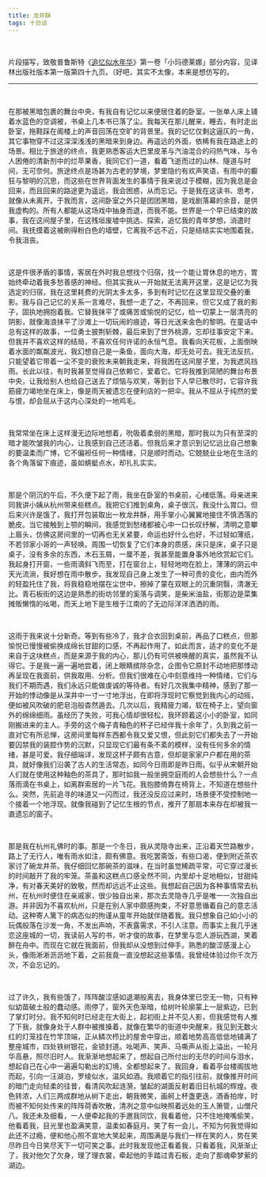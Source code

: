 ```yaml
---
title: 龙井酥
tags: 十日谈
---
```


<br/>

片段描写，致敬普鲁斯特《[追忆似水年华](https://book.douban.com/subject/10779650/)》第一卷「小玛德莱娜」部分内容，见译林出版社版本第一版第四十九页。（好吧，其实不太像，本来是想仿写的。

---



<br/>

在那被黑暗包裹的舞台中央，有我自有记忆以来便居住着的卧室。一张单人床上铺着水蓝色的空调被，书桌上几本书已落了尘。我每天在那儿醒来，睡去，有时走出卧室，拖鞋踩在阁楼上的声音回荡在空旷的背景里。我的记忆仅剩这逼仄的一角，其它事物穿不过这深深浅浅的黑暗来到身边。再遥远的外面，依稀有我在路途上的场景。相比于旅途的终点，我更熟悉客运大巴里皮革与汽油混合的闷热气味，与令人困倦的清新剂中的烂苹果香，我同它们一道，看着飞逝而过的山林、隧道与时间，无可奈何。旅途终点是场甚为古老的梦境，梦里隐约有欢声笑语，有雨中的癫狂与黎明的沉思，而这些在世界背面发生的事情于我来说过于模糊，因为我总是会回来，而且回来的路途更为遥远，我会困惑，从而忘记。于是我在这读书、思考，就像从未离开。于我而言，这间卧室之外只是团团黑暗，是戏剧落幕的余音，是供我虚构的。所有人都能从这场戏中抽身而退，而我不能。世界是一个早已结束的故事，我在这间屋子里，在这残垣废墟中挑选、探索，追忆我的青年梦想，消遣时间。我抚摸着这被刷得粉白色的墙壁，它离我不远不近，只是结结实实地围着我，令我沮丧。

<br/>

这是件很矛盾的事情，客居在外时我总想找个归宿，找一个能让胃休息的地方，胃始终牵动着我多愁善感的神经。但其实我从一开始就无法离开这里，这是记忆为我选定的归宿，我在这里耗费的光阴太多太多，多到有时记忆在这里显现交叠的重影。我与自己记忆的关系一言难尽，我想一走了之，不再回来，但它又成了我的影子，固执地拥抱着我。它替我抹平了或痛苦或愉悦的记忆，给一切蒙上一层清亮的阴影，就像海浪抹平了沙滩上一切玩闹的痕迹，等日光送来金色的黎明。在童话中总有这样的故事，一位勇士披荆斩棘，最后来到了世外桃源，忘却往事安定下来。但我并不喜欢这样的结局，不喜欢任何许诺的永恒气息。我看向天花板，上面倒映着水面的粼粼波光，我幻想自己是一条鱼，面向大海，却无处可去。我无法反抗，只能望着它带着一尘不变的衰败未来朝我走来，将我困在这间屋子里，为我遮风挡雨。长此以往，有时我甚至觉得自己依赖它，爱着它。它将我推到简陋的舞台布景中央，让我给别人也给自己送去了烦恼与欢笑，等到台下人早已散尽时，它容许我筋疲力竭地坐在床上，像是雨天被遗忘在便利店的一把伞。我从不屈从于纯然的爱与恨，却会屈从于这内心深处的一地鸡毛。

<br/>

我常常坐在床上这样漫无边际地想着，吮吸着柔弱的黑暗，那时我以为只有至深的暗才能吹皱我的内心，让我感到自己还活着。但我后来才意识到记忆远比自己想象的要温柔而广博，它不偏袒任何一种情绪，只是顺时而动。它兢兢业业地在生活的各个角落留下痕迹，虽如蜻蜓点水，却扎扎实实。

<br/>

那是个阴沉的午后，不久便下起了雨，我坐在卧室的书桌前，心绪低落。母亲进来同我讲小姨从杭州带来些糕点。我把它们推到桌角，桌子很沉，我没什么胃口。但后来兴许是饿了，我打开包装取出一枚龙井酥，用手掌小心翼翼地接住不慎洒落的脆皮。当它接触到上颚的瞬间，我感觉到愁绪都被心中一口长叹纾解，清明之意攀上眉头，仿佛这房间里的一切再也无关紧要，命运也好什么也好，不过轻如薄纸，不若邻家小哥的一声轻唤。周围一切恢复了它们本身的质感，床只是床，桌子只是桌子，没有多余的东西，木石玉屑，一厘不差，我甚至能置身事外地欣赏起它们。我起身打开窗，一些雨滴斜飞而至，打在窗台上，轻轻地吻在脸上，薄薄的阴云中天光流淌，我好想在雨中散步。我发现自己身上发生了一种可贵的变化，由内而外的轻盈托住了我，将我稳稳地摆在尘世中，擦掉了蒙在双眼上的沉重阴翳，清澈无比。青石板街的这边是熟悉的街坊邻里的奚落与调笑，是柴米油盐，街那边是菜集摊贩懒惰的吆喝，而天上地下是生根于江南的了无边际洋洋洒洒的雨。

<br/>

这雨于我来说十分新奇。等到有些冷了，我才合衣回到桌前，再品了口糕点，但那愉悦已慢慢被偷换成绵长甘甜的口感，不再起作用了。如此而言，适才的变化不是来自于这块糕点，而是来源于我的内心，那儿仍有可供被唤醒的真实，虽然我不认得它。于是我一遍一遍地尝着，闭上眼睛摈除杂念，企图令它原封不动地把那悸动再呈现在我面前，供我取用、分析。但我们很难在心中刻意维持一种情绪，它们与我们不期而遇，我们永远只能做虔诚的等待者。有好几次我集中精神，感到了那一开始的悸动像是从深井中一寸一寸地浮出，在即将浮现时它察觉到我内心的动摇，便如被风吹破的肥皂泡般杳然遁去。几次以后，我精疲力竭，软在椅子上，望向窗外的绵绵细雨。虽经历了失败，可我心情却很轻松，我环顾着这小小的卧室，如同刚搬进来的主人。手旁的这个梅子青釉色的杯子已经伴我十余年了，久到我之前一直对它有所忌惮，这房间里每样东西都令我又爱又恨，但此刻它们都失去了一开始要囚禁我的装腔作势的沉默，只显现它们最有条不紊的模样，没有任何多余的情绪，甚是可爱。我仔细端详，发现这杯子颇有古意，但却是家家户户都在用的茶具，就好像我们沿袭了古人的生活常态，如同今日雨即是昨日雨。似乎从宋朝开始人们就在使用这种釉色的茶具了，那时如我一般坐拥空庭雨的人会想些什么？一点落雨滴在书桌上，如离群索居的一片飞花。我抱膝倚靠在椅背上，不知道在想些什么。突然，先前追寻的味道又一闪而过，我还没反应过来时，场景便不受控制地一个接着一个地浮现。就像我碰到了记忆生根的节点，推开了那扇本来存在却被我一直遗忘的窗子。

<br/>

那是我在杭州礼佛时的事。那是一个冬日，我从灵隐寺出来，正沿着天竺路散步，路上了无行人，唯有雨水如注，颇有佛意。我吃罢斋饭，有些口渴，便到附近茶农家讨了碗龙井茶。我仔细回忆那碗茶的滋味，在当时虽觉稀疏平常，可它穿过漫长的时间敲开了我的牢笼。茶虽和这糕点口感全然不同，内里却十足地相似，甘甜纯净，有对春天美好的致敬，然而却远远不止这些。我想起自己因为各种事情常去杭州，在杭州时便住在亲戚家，很少独自出来，那次去灵隐寺几乎是唯一一次独自出游。并非因为不喜欢杭州，只是在别人家中颇感拘束，不好意思循着自己的意志活动。这种寄人篱下的病态似的拘谨从童年开始就伴随着我。我只想象自己如小小的玩偶般落在沙发一角，不发出声响，不表露需求，不引人注意。而事实上我几乎迷恋这座城的一切，我读前人写的书，听才俊的故事，在梦里与恋人游玩西湖，笑着醉在舟中。而现在它就在我面前，但我却从没想到过伸手。熟悉的酸涩感漫上心头，像雨淅淅沥沥地下着，之前我竟一直没想起这些事情。我曾经体验过你千次万次，不会忘记的。

<br/>

过了许久，我有些饿了，阵阵酸涩感如退潮般离去，我身体里已空无一物，只有种似幼苗破土般的蠢动感。雨停了，窗外天色渐暗，给树叶轮廓蒙上一层紫边，已到了掌灯时分。我不知何时已经走在大街上，起初街上并不见人影，但我感觉有人推了下我，就像身处于人群中被推搡着，就像在繁华的街道中央醒来，我见到无数火红的灯笼挂在竹竿顶端，正从鳞次栉比的屋舍中穿出，顺着地势高高低低地铺满了整座城市，四处铁树银花，金锁封道。吆喝声、笑声、马嘶声从街上溢出，一轮月华高悬，照尽旧时人。我渐渐地想起来了，想起自己所付出的无尽的时间与泪水，想起自己在心中一遍遍勾勒出的幻境，全都想起来了。我回身，看着亭台楼阁拔地而起，引向一汪湖泊，罗绫似水，温风如酒。我顺着它的指引往前，就像推开时间的暗门走向轻柔的往昔，看清风吹起涟漪，皱起的湖面反射着旧日杭城的辉煌。夜色转浓，人们三两成群地从树下走出，朝我微笑，画舸上杯盏更迭，酒香拍岸，时而被不知何处传来的阵阵荷香吹散，清冽之意中似映照着远处的玉人箫管，山僧尺八。我还未及细看，一人便牵起我的手邀我同饮，我看着他，只不住地掩嘴偷笑，他看着我，目光里也盈满笑意，温柔如春庭月。笑了有一会儿，不知为何我觉得如此还不过瘾，便和他心照不宣地大笑起来，周围满是与我们一样在笑的人，势在笑尽昨日今日笑尽天下一切可笑之事。此时我发现他正看着我，只看着我，风渐渐止了，我对他欠了欠身，理了理衣裳，牵起他的手踏过青石板，走向了那魂牵梦萦的湖边。